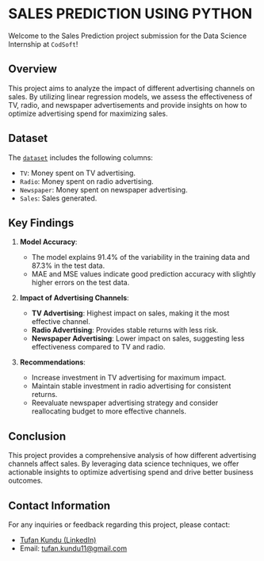 # SALES PREDICTION USING PYTHON

Welcome to the Sales Prediction project submission for the Data Science Internship at `CodSoft`! 

## Overview
This project aims to analyze the impact of different advertising channels on sales. By utilizing linear regression models, we assess the effectiveness of TV, radio, and newspaper advertisements and provide insights on how to optimize advertising spend for maximizing sales.


## Dataset
The <a href = "https://github.com/kindo-tk/CODSOFT/blob/main/Sales_Prediction/advertising.csv">`dataset`</a> includes the following columns:
- `TV`: Money spent on TV advertising.
- `Radio`: Money spent on radio advertising.
- `Newspaper`: Money spent on newspaper advertising.
- `Sales`: Sales generated.


## Key Findings
1. **Model Accuracy**:
   - The model explains 91.4% of the variability in the training data and 87.3% in the test data.
   - MAE and MSE values indicate good prediction accuracy with slightly higher errors on the test data.

2. **Impact of Advertising Channels**:
   - **TV Advertising**: Highest impact on sales, making it the most effective channel.
   - **Radio Advertising**: Provides stable returns with less risk.
   - **Newspaper Advertising**: Lower impact on sales, suggesting less effectiveness compared to TV and radio.

3. **Recommendations**:
   - Increase investment in TV advertising for maximum impact.
   - Maintain stable investment in radio advertising for consistent returns.
   - Reevaluate newspaper advertising strategy and consider reallocating budget to more effective channels.


## Conclusion
This project provides a comprehensive analysis of how different advertising channels affect sales. By leveraging data science techniques, we offer actionable insights to optimize advertising spend and drive better business outcomes.


## Contact Information
For any inquiries or feedback regarding this project, please contact:

- <a href="https://www.linkedin.com/in/tufan-kundu-577945221/">Tufan Kundu (LinkedIn)</a>
- Email: tufan.kundu11@gmail.com
